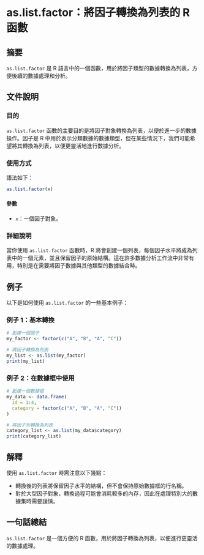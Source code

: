 <!--
Meta Description: # as.list.factor：將因子轉換為列表的 R 函數 ## 摘要 `as.list.factor` 是 R 語言中的一個函數，用於將因子類型的數據轉換為列表，方便後續的數據處理和分析。 ## 文件說明 ### 目的 `as.list.factor` 函數的主要目的是將因子對象轉換為列表，以...
Meta Keywords: list, factor, my_factor, my_list, print
-->

# as.list.factor：將因子轉換為列表的 R 函數

## 摘要
`as.list.factor` 是 R 語言中的一個函數，用於將因子類型的數據轉換為列表，方便後續的數據處理和分析。

## 文件說明
### 目的
`as.list.factor` 函數的主要目的是將因子對象轉換為列表，以便於進一步的數據操作。因子是 R 中用於表示分類數據的數據類型，但在某些情況下，我們可能希望將其轉換為列表，以便更靈活地進行數據分析。

### 使用方式
語法如下：
```R
as.list.factor(x)
```

#### 參數
- `x`：一個因子對象。

### 詳細說明
當你使用 `as.list.factor` 函數時，R 將會創建一個列表，每個因子水平將成為列表中的一個元素，並且保留因子的原始結構。這在許多數據分析工作流中非常有用，特別是在需要將因子數據與其他類型的數據結合時。

## 例子
以下是如何使用 `as.list.factor` 的一些基本例子：

### 例子 1：基本轉換
```R
# 創建一個因子
my_factor <- factor(c("A", "B", "A", "C"))

# 將因子轉換為列表
my_list <- as.list(my_factor)
print(my_list)
```

### 例子 2：在數據框中使用
```R
# 創建一個數據框
my_data <- data.frame(
  id = 1:4,
  category = factor(c("A", "B", "A", "C"))
)

# 將因子列轉換為列表
category_list <- as.list(my_data$category)
print(category_list)
```

## 解釋
使用 `as.list.factor` 時需注意以下幾點：
- 轉換後的列表將保留因子水平的結構，但不會保持原始數據框的行名稱。
- 對於大型因子對象，轉換過程可能會消耗較多的內存，因此在處理特別大的數據集時需要謹慎。

## 一句話總結
`as.list.factor` 是一個方便的 R 函數，用於將因子轉換為列表，以便進行更靈活的數據處理。